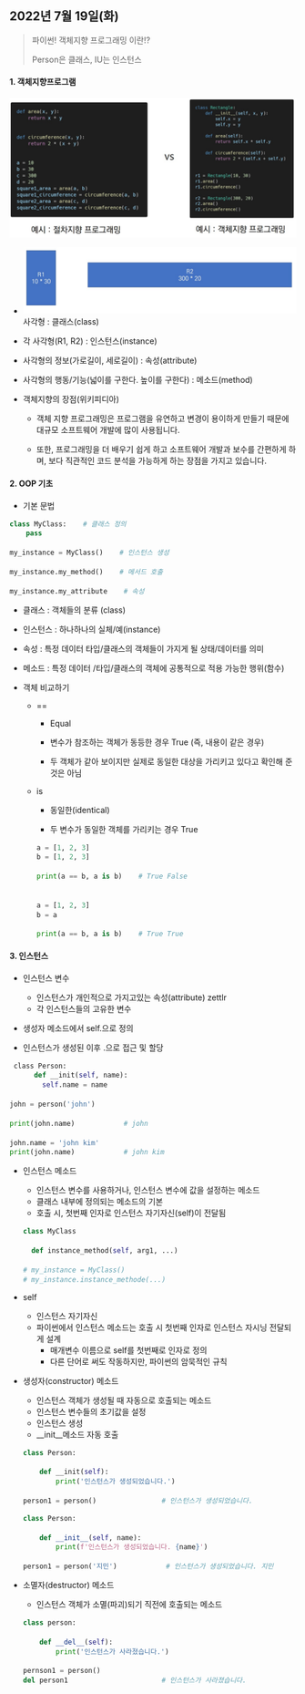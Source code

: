 ## 2022년 7월 19일(화)

> 파이썬! 객체지향 프로그래밍 이란!?
> 
> Person은 클래스, IU는 인스턴스



#### 1. 객체지향프로그램

![1](assets/1.jpg)



- ![2](assets/2.jpg)사각형 : 클래스(class)

- 각 사각형(R1, R2) : 인스턴스(instance)

- 사각형의 정보(가로길이, 세로길이) : 속성(attribute)

- 사각형의 행동/기능(넓이를 구한다. 높이를 구한다) : 메소드(method)

- 객체지향의 장점(위키피디아)
  
  - 객체 지향 프로그래밍은 프로그램을 유연하고 변경이 용이하게 만들기 때문에 대규모 소프트웨어 개발에 많이 사용됩니다.
  
  - 또한, 프로그래밍을 더 배우기 쉽게 하고 소프트웨어 개발과 보수를 간편하게 하며,
    보다 직관적인 코드 분석을 가능하게 하는 장점을 가지고 있습니다.



#### 2. OOP 기초

- 기본 문법

```python
class MyClass:    # 클래스 정의
    pass

my_instance = MyClass()    # 인스턴스 생성

my_instance.my_method()    # 메서드 호출

my_instance.my_attribute    # 속성
```

- 클래스 : 객체들의 분류 (class)

- 인스턴스 : 하나하나의 실체/예(instance)

- 속성 : 특정 데이터 타입/클래스의 객체들이 가지게 될 상태/데이터를 의미

- 메소드 : 특정 데이터 /타입/클래스의 객체에 공통적으로 적용 가능한 행위(함수)

- 객체 비교하기
  
  - ==
    
    - Equal
    
    - 변수가 참조하는 객체가 동등한 경우 True (즉, 내용이 같은 경우)
    
    - 두 객체가 같아 보이지만  실제로 동일한 대상을 가리키고 있다고 확인해 준 것은 아님
  
  - is
    
    - 동일한(identical)
    
    - 두 변수가 동일한 객체를 가리키는 경우 True
    
    ```python
    a = [1, 2, 3]
    b = [1, 2, 3]
    
    print(a == b, a is b)    # True False
    
    
    a = [1, 2, 3]
    b = a
    
    print(a == b, a is b)    # True True
    ```

#### 3. 인스턴스



- 인스턴스 변수
  
  - 인스턴스가 개인적으로 가지고있는 속성(attribute)
  zettlr   
  - 각 인스턴스들의 고유한 변수

- 생성자 메소드에서 self.<name>으로 정의

- 인스턴스가 생성된 이후 <instance>.<name>으로 접근 및 할당

```python
 class Person:
      def __init(self, name):
        self.name = name
        
john = person('john')

print(john.name)			# john

john.name = 'john kim'
print(john.name)			# john kim

```

- 인스턴스 메소드

  - 인스턴스 변수를 사용하거나, 인스턴스 변수에 값을 설정하는 메소드
  - 클래스 내부에 정의되는 메소드의 기본
  - 호출 시, 첫번째 인자로 인스턴스 자기자신(self)이 전달됨

  ```python
  class MyClass
  
  	def instance_method(self, arg1, ...)
      
  # my_instance = MyClass()
  # my_instance.instance_methode(...)
  ```

- self

  - 인스턴스 자기자신
  - 파이썬에서 인스턴스 메소드는 호출 시 첫번째 인자로 인스턴스 자시닝 전달되게 설계
    - 매개변수 이름으로 self를 첫번째로 인자로 정의
    - 다른 단어로 써도 작동하지만, 파이썬의 암묵적인 규칙

- 생성자(constructor) 메소드

  - 인스턴스 객체가 생성될 때 자동으로 호출되는 메소드
  - 인스턴스 변수들의 초기값을 설정
  - 인스턴스 생성
  - __init__메소드 자동 호출

  ```python
  class Person:
      
      def __init(self):
          print('인스턴스가 생성되었습니다.')
          
  person1 = person()				# 인스턴스가 생성되었습니다.
  ```

  ```python
  class Person:
      
      def __init__(self, name):
          print(f'인스턴스가 생성되었습니다. {name}')
          
  person1 = person('지민')			# 인스턴스가 생성되었습니다. 지민
  ```

- 소멸자(destructor) 메소드

  - 인스턴스 객체가 소멸(파괴)되기 직전에 호출되는 메소드

  ```python
  class person:
      
      def __del__(self):
          print('인스턴스가 사라졌습니다.')
          
  pernson1 = person()
  del person1						# 인스턴스가 사라졌습니다.
  ```

  
